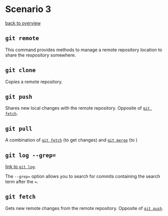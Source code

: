 # Scenario 3
[back to overview](README.md)
## `git remote`
This command provides methods to manage a remote repository location to share the respository somewhere.
## `git clone`
Copies a remote repository.
## `git push`
Shares new local changes with the remote repository. Opposite of [`git fetch`](#git-fetch).
## `git pull`
A combination of [`git fetch`](#git-fetch) (to get changes) and [`git merge`]() (to )
## `git log `**`--grep=`**
[link to `git log`](Scenario2.md#git-log).

The `--grep=` option allows you to search for commits containing the search term after the `=`.
## `git fetch` 
Gets new remote changes from the remote repository. Opposite of [`git push`](#git-push).
